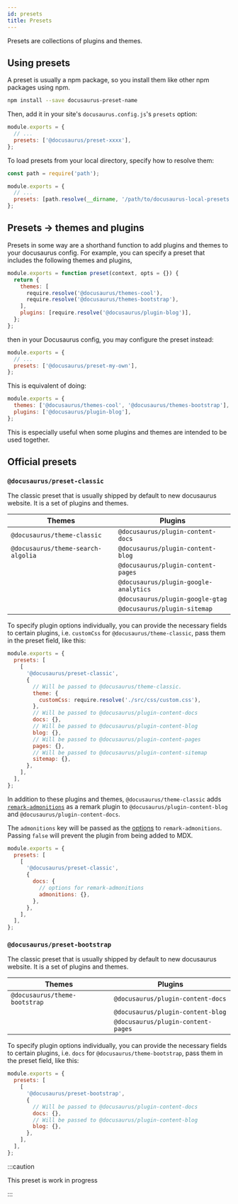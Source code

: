 ```yaml
---
id: presets
title: Presets
---
```


Presets are collections of plugins and themes.

## Using presets

A preset is usually a npm package, so you install them like other npm packages using npm.

```bash npm2yarn
npm install --save docusaurus-preset-name
```

Then, add it in your site's `docusaurus.config.js`'s `presets` option:

```jsx {3} title="docusaurus.config.js"
module.exports = {
  // ...
  presets: ['@docusaurus/preset-xxxx'],
};
```

To load presets from your local directory, specify how to resolve them:

```jsx {5} title="docusaurus.config.js"
const path = require('path');

module.exports = {
  // ...
  presets: [path.resolve(__dirname, '/path/to/docusaurus-local-presets')],
};
```

## Presets -> themes and plugins

Presets in some way are a shorthand function to add plugins and themes to your docusaurus config. For example, you can specify a preset that includes the following themes and plugins,

```js
module.exports = function preset(context, opts = {}) {
  return {
    themes: [
      require.resolve('@docusaurus/themes-cool'),
      require.resolve('@docusaurus/themes-bootstrap'),
    ],
    plugins: [require.resolve('@docusaurus/plugin-blog')],
  };
};
```

then in your Docusaurus config, you may configure the preset instead:

```jsx {3} title="docusaurus.config.js"
module.exports = {
  // ...
  presets: ['@docusaurus/preset-my-own'],
};
```

This is equivalent of doing:

```jsx title="docusaurus.config.js"
module.exports = {
  themes: ['@docusaurus/themes-cool', '@docusaurus/themes-bootstrap'],
  plugins: ['@docusaurus/plugin-blog'],
};
```

This is especially useful when some plugins and themes are intended to be used together.

## Official presets

### `@docusaurus/preset-classic`

The classic preset that is usually shipped by default to new docusaurus website. It is a set of plugins and themes.

| Themes                             | Plugins                               |
| ---------------------------------- | ------------------------------------- |
| `@docusaurus/theme-classic`        | `@docusaurus/plugin-content-docs`     |
| `@docusaurus/theme-search-algolia` | `@docusaurus/plugin-content-blog`     |
|                                    | `@docusaurus/plugin-content-pages`    |
|                                    | `@docusaurus/plugin-google-analytics` |
|                                    | `@docusaurus/plugin-google-gtag`      |
|                                    | `@docusaurus/plugin-sitemap`          |

To specify plugin options individually, you can provide the necessary fields to certain plugins, i.e. `customCss` for `@docusaurus/theme-classic`, pass them in the preset field, like this:

```js title="docusaurus.config.js"
module.exports = {
  presets: [
    [
      '@docusaurus/preset-classic',
      {
        // Will be passed to @docusaurus/theme-classic.
        theme: {
          customCss: require.resolve('./src/css/custom.css'),
        },
        // Will be passed to @docusaurus/plugin-content-docs
        docs: {},
        // Will be passed to @docusaurus/plugin-content-blog
        blog: {},
        // Will be passed to @docusaurus/plugin-content-pages
        pages: {},
        // Will be passed to @docusaurus/plugin-content-sitemap
        sitemap: {},
      },
    ],
  ],
};
```

In addition to these plugins and themes, `@docusaurus/theme-classic` adds [`remark-admonitions`](https://github.com/elviswolcott/remark-admonitions) as a remark plugin to `@docusaurus/plugin-content-blog` and `@docusaurus/plugin-content-docs`.

The `admonitions` key will be passed as the [options](https://github.com/elviswolcott/remark-admonitions#options) to `remark-admonitions`. Passing `false` will prevent the plugin from being added to MDX.

```js title="docusaurus.config.js"
module.exports = {
  presets: [
    [
      '@docusaurus/preset-classic',
      {
        docs: {
          // options for remark-admonitions
          admonitions: {},
        },
      },
    ],
  ],
};
```

### `@docusaurus/preset-bootstrap`

The classic preset that is usually shipped by default to new docusaurus website. It is a set of plugins and themes.

| Themes                             | Plugins                               |
| ---------------------------------- | ------------------------------------- |
| `@docusaurus/theme-bootstrap`      | `@docusaurus/plugin-content-docs`     |
|                                    | `@docusaurus/plugin-content-blog`     |
|                                    | `@docusaurus/plugin-content-pages`    |


To specify plugin options individually, you can provide the necessary fields to certain plugins, i.e. `docs` for `@docusaurus/theme-bootstrap`, pass them in the preset field, like this:

```js title="docusaurus.config.js"
module.exports = {
  presets: [
    [
      '@docusaurus/preset-bootstrap',
      {
        // Will be passed to @docusaurus/plugin-content-docs
        docs: {},
        // Will be passed to @docusaurus/plugin-content-blog
        blog: {},
      },
    ],
  ],
};
```
:::caution

This preset is work in progress

:::

<!--

Advanced guide on using and configuring presets

References
---
- [classic themes](/packages/docusaurus-preset-classic/src/index.js)
- [babel docs on presets](https://babeljs.io/docs/en/presets)

-->

